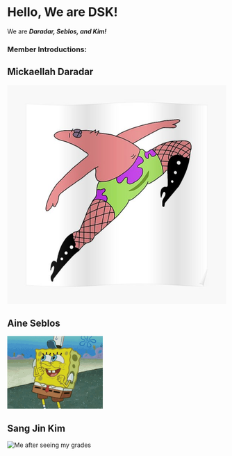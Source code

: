 # Hello, We are DSK!
We are ***Daradar, Seblos, and Kim!***

### Member Introductions:

## Mickaellah Daradar
![This is so me](/Daradar.jpg)

## Aine Seblos
![only applicable when happy](/seblos.gif)

## Sang Jin Kim 
![Me after seeing my grades](/Kim.png)
